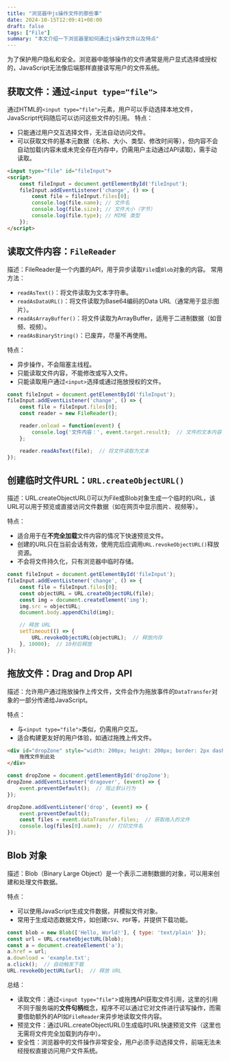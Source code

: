 ```yaml
---
title: "浏览器中js操作文件的那些事"
date: 2024-10-15T12:09:41+08:00
draft: false
tags: ["File"]
summary: "本文介绍一下浏览器里如何通过js操作文件以及特点"
---
```


为了保护用户隐私和安全。浏览器中能够操作的文件通常是用户显式选择或授权的，JavaScript无法像后端那样直接读写用户的文件系统。

## 获取文件：通过`<input type="file">`

通过HTML的`<input type="file">`元素，用户可以手动选择本地文件，JavaScript代码随后可以访问这些文件的引用。
特点：
- 只能通过用户交互选择文件，无法自动访问文件。
- 可以获取文件的基本元数据（名称、大小、类型、修改时间等），但内容不会自动加载(内容未或未完全存在内存中，仍需用户主动通过API读取)，需手动读取。

```html
<input type="file" id="fileInput">
<script>
    const fileInput = document.getElementById('fileInput');
    fileInput.addEventListener('change', () => {
        const file = fileInput.files[0];
        console.log(file.name); // 文件名
        console.log(file.size); // 文件大小（字节）
        console.log(file.type); // MIME 类型
    });
</script>
```
## 读取文件内容：`FileReader`
描述：FileReader是一个内置的API，用于异步读取`File`或`Blob`对象的内容。
常用方法：
- `readAsText()`：将文件读取为文本字符串。
- `readAsDataURL()`：将文件读取为Base64编码的Data URL（通常用于显示图片）。
- `readAsArrayBuffer()`：将文件读取为ArrayBuffer，适用于二进制数据（如音频、视频）。
- `readAsBinaryString()`：已废弃，尽量不再使用。

特点：
- 异步操作，不会阻塞主线程。
- 只能读取文件内容，不能修改或写入文件。
- 只能读取用户通过`<input>`选择或通过拖放授权的文件。
```javascript
const fileInput = document.getElementById('fileInput');
fileInput.addEventListener('change', () => {
    const file = fileInput.files[0];
    const reader = new FileReader();

    reader.onload = function(event) {
        console.log('文件内容：', event.target.result);  // 文件的文本内容
    };

    reader.readAsText(file);  // 将文件读取为文本
});
```
## 创建临时文件URL：`URL.createObjectURL()`

描述：URL.createObjectURL()可以为File或Blob对象生成一个临时的URL，该URL可以用于预览或直接访问文件数据（如在网页中显示图片、视频等）。

特点：
- 适合用于在**不完全加载**文件内容的情况下快速预览文件。
- 创建的URL只在当前会话有效，使用完后应调用`URL.revokeObjectURL()`释放资源。
- 不会将文件持久化，只有浏览器中临时存储。

```javascript
const fileInput = document.getElementById('fileInput');
fileInput.addEventListener('change', () => {
    const file = fileInput.files[0];
    const objectURL = URL.createObjectURL(file);
    const img = document.createElement('img');
    img.src = objectURL;
    document.body.appendChild(img);

    // 释放 URL
    setTimeout(() => {
        URL.revokeObjectURL(objectURL);  // 释放内存
    }, 10000);  // 10秒后释放
});
```
## 拖放文件：Drag and Drop API

描述：允许用户通过拖放操作上传文件，文件会作为拖放事件的`DataTransfer`对象的一部分传递给JavaScript。

特点：
- 与`<input type="file">`类似，仍需用户交互。
- 适合构建更友好的用户体验，如通过拖拽上传文件。

```html
<div id="dropZone" style="width: 200px; height: 200px; border: 2px dashed #ccc;">
    拖拽文件到此处
</div>
```
```javascript
const dropZone = document.getElementById('dropZone');
dropZone.addEventListener('dragover', (event) => {
    event.preventDefault();  // 阻止默认行为
});

dropZone.addEventListener('drop', (event) => {
    event.preventDefault();
    const files = event.dataTransfer.files;  // 获取拖入的文件
    console.log(files[0].name);  // 打印文件名
});
```

## Blob 对象
描述：Blob（Binary Large Object）是一个表示二进制数据的对象，可以用来创建和处理文件数据。

特点：
- 可以使用JavaScript生成文件数据，并模拟文件对象。
- 常用于生成动态数据文件，如创建`CSV`、`PDF`等，并提供下载功能。

```javascript
const blob = new Blob(['Hello, World!'], { type: 'text/plain' });
const url = URL.createObjectURL(blob);
const a = document.createElement('a');
a.href = url;
a.download = 'example.txt';
a.click();  // 自动触发下载
URL.revokeObjectURL(url);  // 释放 URL
```
总结：
- 读取文件：通过`<input type="file"`>或拖拽API获取文件引用，这里的引用不同于服务端的**文件句柄**概念，程序不可以通过它对文件进行读写操作，而需要借助额外的API如`FileReader`来异步地读取文件内容。
- 预览文件：通过URL.createObjectURL()生成临时URL快速预览文件（这里也无需将文件完全加载到内存中）。
- 安全性：浏览器中的文件操作非常安全，用户必须手动选择文件，前端无法未经授权直接访问用户文件系统。